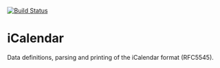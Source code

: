 [![Build Status](https://travis-ci.org/chrra/iCalendar.svg?branch=master)](https://travis-ci.org/chrra/iCalendar)

# iCalendar
Data definitions, parsing and printing of the iCalendar format (RFC5545).
